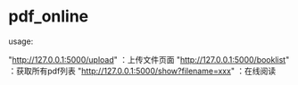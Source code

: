 # pdf_online
usage:  

"http://127.0.0.1:5000/upload" ：上传文件页面
"http://127.0.0.1:5000/booklist" ：获取所有pdf列表
"http://127.0.0.1:5000/show?filename=xxx" ：在线阅读
